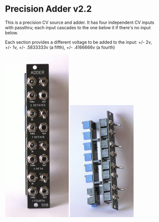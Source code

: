 # Precision Adder v2.2
This is a precision CV source and adder. It has four independent CV inputs with passthru; each input cascades to the one below it if there's no input below.

Each section provides a different voltage to be added to the input: +/- 2v, +/- 1v, +/- .5833333v (a fifth), +/- .4166666v (a fourth)

<img src="adder-front.JPG" width=210>
<img src="adder-side.JPG" width=210>
